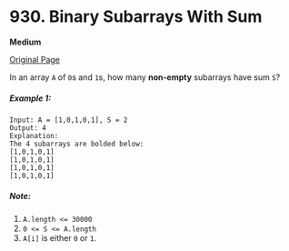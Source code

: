 # 930. Binary Subarrays With Sum

**Medium**

[Original Page](https://leetcode.com/problems/binary-subarrays-with-sum/)

In an array `A` of `0`s and `1`s, how many __non-empty__ subarrays have sum `S`?

##### Example 1:
```
Input: A = [1,0,1,0,1], S = 2
Output: 4
Explanation: 
The 4 subarrays are bolded below:
[1,0,1,0,1]
[1,0,1,0,1]
[1,0,1,0,1]
[1,0,1,0,1]
```

##### Note:
1. `A.length <= 30000`
2. `0 <= S <= A.length`
3. `A[i]` is either `0` or `1`.
